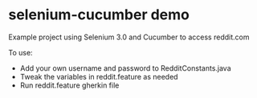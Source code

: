 # selenium-cucumber demo
Example project using Selenium 3.0 and Cucumber to access reddit.com

To use:
* Add your own username and password to RedditConstants.java
* Tweak the variables in reddit.feature as needed
* Run reddit.feature gherkin file
